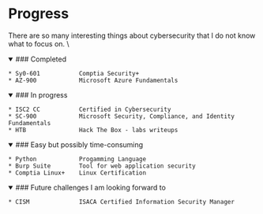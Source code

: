 # Progress 
There are so many interesting things about cybersecurity that I do not know what to focus on. \

<details open>
<summary> ### Completed </summary>

    * Sy0-601           Comptia Security+
    * AZ-900            Microsoft Azure Fundamentals
</details>
<details open>
<summary> ### In progress </summary>

    * ISC2 CC           Certified in Cybersecurity
    * SC-900            Microsoft Security, Compliance, and Identity Fundamentals
    * HTB               Hack The Box - labs writeups
</details>
<details open>
<summary>### Easy but possibly time-consuming</summary>


    * Python            Progamming Language
    * Burp Suite        Tool for web application security
    * Comptia Linux+    Linux Certification
</details>
<details open>
<summary>### Future challenges I am looking forward to</summary>


    * CISM              ISACA Certified Information Security Manager
</details>
